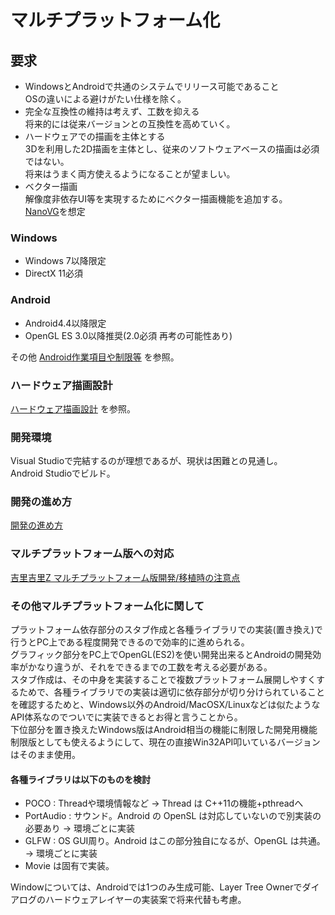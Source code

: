 # マルチプラットフォーム化

## 要求
* WindowsとAndroidで共通のシステムでリリース可能であること  
OSの違いによる避けがたい仕様を除く。
* 完全な互換性の維持は考えず、工数を抑える  
将来的には従来バージョンとの互換性を高めていく。
* ハードウェアでの描画を主体とする  
3Dを利用した2D描画を主体とし、従来のソフトウェアベースの描画は必須ではない。  
将来はうまく両方使えるようになることが望ましい。
* ベクター描画  
解像度非依存UI等を実現するためにベクター描画機能を追加する。  
[NanoVG](https://github.com/memononen/nanovg)を想定

### Windows
* Windows 7以降限定
* DirectX 11必須

### Android
* Android4.4以降限定  
* OpenGL ES 3.0以降推奨(2.0必須 再考の可能性あり)

その他 [Android作業項目や制限等](andoird_design.md) を参照。

### ハードウェア描画設計
[ハードウェア描画設計](hwdrawing_design.md) を参照。

### 開発環境
Visual Studioで完結するのが理想であるが、現状は困難との見通し。  
Android Studioでビルド。

### 開発の進め方
[開発の進め方](development_plan.md)

### マルチプラットフォーム版への対応
[吉里吉里Z マルチプラットフォーム版開発/移植時の注意点](cautionary_note.md)

### その他マルチプラットフォーム化に関して
プラットフォーム依存部分のスタブ作成と各種ライブラリでの実装(置き換え)で行うとPC上である程度開発できるので効率的に進められる。  
グラフィック部分をPC上でOpenGL(ES2)を使い開発出来るとAndroidの開発効率がかなり違うが、それをできるまでの工数を考える必要がある。  
スタブ作成は、その中身を実装することで複数プラットフォーム展開しやすくするためで、各種ライブラリでの実装は適切に依存部分が切り分けられていることを確認するためと、Windows以外のAndroid/MacOSX/Linuxなどは似たようなAPI体系なのでついでに実装できるとお得と言うことから。  
下位部分を置き換えたWindows版はAndroid相当の機能に制限した開発用機能制限版としても使えるようにして、現在の直接Win32API叩いているバージョンはそのまま使用。  

#### 各種ライブラリは以下のものを検討

* POCO : Threadや環境情報など → Thread は C++11の機能+pthreadへ
* PortAudio : サウンド。Android の OpenSL は対応していないので別実装の必要あり → 環境ごとに実装
* GLFW : OS GUI周り。Android はこの部分独自になるが、OpenGL は共通。 → 環境ごとに実装
* Movie は固有で実装。

Windowについては、Androidでは1つのみ生成可能、Layer Tree Ownerでダイアログのハードウェアレイヤーの実装案で将来代替も考慮。

